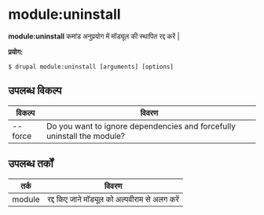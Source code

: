 # module:uninstall
**module:uninstall** कमांड अनुप्रयोग में मॉड्यूल की स्थापित रद्द करें |

**प्रयोग:**
```
$ drupal module:uninstall [arguments] [options] 
```

## उपलब्ध विकल्प
विकल्प | विवरण
-------|-------------
--force | Do you want to ignore dependencies and forcefully uninstall the module?

## उपलब्ध तर्कों
तर्क | विवरण
---------|-------------
module | रद्द किए जाने मॉड्यूल को अल्पवीराम से अलग करें |
